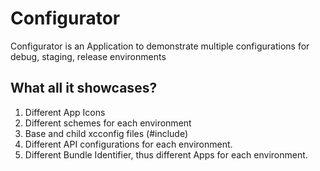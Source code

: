 # Configurator
Configurator is an Application to demonstrate multiple configurations for debug, staging, release environments

## What all it showcases?
1. Different App Icons
2. Different schemes for each environment
3. Base and child xcconfig files (#include)
4. Different API configurations for each environment.
5. Different Bundle Identifier, thus different Apps for each environment.

